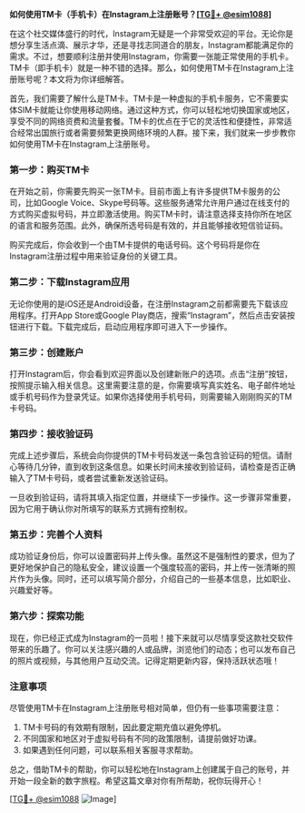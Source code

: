 **如何使用TM卡（手机卡）在Instagram上注册账号？[[TG💪+ @esim1088](https://t.me/s/esim1088)]**

在这个社交媒体盛行的时代，Instagram无疑是一个非常受欢迎的平台。无论你是想分享生活点滴、展示才华，还是寻找志同道合的朋友，Instagram都能满足你的需求。不过，想要顺利注册并使用Instagram，你需要一张能正常使用的手机卡。TM卡（即手机卡）就是一种不错的选择。那么，如何使用TM卡在Instagram上注册账号呢？本文将为你详细解答。

首先，我们需要了解什么是TM卡。TM卡是一种虚拟的手机卡服务，它不需要实体SIM卡就能让你使用移动网络。通过这种方式，你可以轻松地切换国家或地区，享受不同的网络资费和流量套餐。TM卡的优点在于它的灵活性和便捷性，非常适合经常出国旅行或者需要频繁更换网络环境的人群。接下来，我们就来一步步教你如何使用TM卡在Instagram上注册账号。

### **第一步：购买TM卡**
在开始之前，你需要先购买一张TM卡。目前市面上有许多提供TM卡服务的公司，比如Google Voice、Skype号码等。这些服务通常允许用户通过在线支付的方式购买虚拟号码，并立即激活使用。购买TM卡时，请注意选择支持你所在地区的语言和服务范围。此外，确保所选号码是有效的，并且能够接收短信验证码。

购买完成后，你会收到一个由TM卡提供的电话号码。这个号码将是你在Instagram注册过程中用来验证身份的关键工具。

### **第二步：下载Instagram应用**
无论你使用的是iOS还是Android设备，在注册Instagram之前都需要先下载该应用程序。打开App Store或Google Play商店，搜索“Instagram”，然后点击安装按钮进行下载。下载完成后，启动应用程序即可进入下一步操作。

### **第三步：创建账户**
打开Instagram后，你会看到欢迎界面以及创建新账户的选项。点击“注册”按钮，按照提示输入相关信息。这里需要注意的是，你需要填写真实姓名、电子邮件地址或手机号码作为登录凭证。如果你选择使用手机号码，则需要输入刚刚购买的TM卡号码。

### **第四步：接收验证码**
完成上述步骤后，系统会向你提供的TM卡号码发送一条包含验证码的短信。请耐心等待几分钟，直到收到这条信息。如果长时间未接收到验证码，请检查是否正确输入了TM卡号码，或者尝试重新发送验证码。

一旦收到验证码，请将其填入指定位置，并继续下一步操作。这一步骤非常重要，因为它用于确认你对所填写的联系方式拥有控制权。

### **第五步：完善个人资料**
成功验证身份后，你可以设置密码并上传头像。虽然这不是强制性的要求，但为了更好地保护自己的隐私安全，建议设置一个强度较高的密码，并上传一张清晰的照片作为头像。同时，还可以填写简介部分，介绍自己的一些基本信息，比如职业、兴趣爱好等。

### **第六步：探索功能**
现在，你已经正式成为Instagram的一员啦！接下来就可以尽情享受这款社交软件带来的乐趣了。你可以关注感兴趣的人或品牌，浏览他们的动态；也可以发布自己的照片或视频，与其他用户互动交流。记得定期更新内容，保持活跃状态哦！

### **注意事项**
尽管使用TM卡在Instagram上注册账号相对简单，但仍有一些事项需要注意：
1. TM卡号码的有效期有限制，因此要定期充值以避免停机。
2. 不同国家和地区对于虚拟号码有不同的政策限制，请提前做好功课。
3. 如果遇到任何问题，可以联系相关客服寻求帮助。

总之，借助TM卡的帮助，你可以轻松地在Instagram上创建属于自己的账号，并开始一段全新的数字旅程。希望这篇文章对你有所帮助，祝你玩得开心！

[[TG💪+ @esim1088](https://t.me/s/esim1088) ![Image](https://i.postimg.cc/4NQfJmqS/Snipaste-2025-05-13-00-14-12.png)]